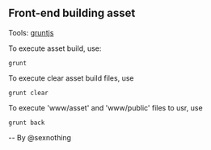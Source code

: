Front-end building asset
----------------
Tools: [gruntjs](http://gruntjs.com/)

To execute asset build, use:

```
grunt 
```

To execute clear asset build files, use

```
grunt clear
```

To execute 'www/asset' and 'www/public' files to usr, use

```
grunt back
```


-- By @sexnothing
